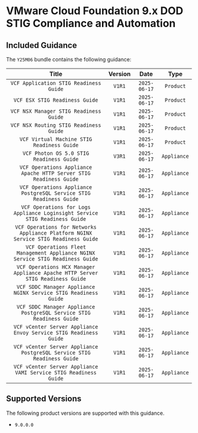 # VMware Cloud Foundation 9.x DOD STIG Compliance and Automation

## Included Guidance
The `Y25M06` bundle contains the following guidance:

|                                     Title                                           |Version|    Date    |   Type    |
|:-----------------------------------------------------------------------------------:|:-----:|:----------:|:---------:|
|`VCF Application STIG Readiness Guide`                                               |`V1R1` |`2025-06-17`| `Product` |
|`VCF ESX STIG Readiness Guide`                                                       |`V1R1` |`2025-06-17`| `Product` |
|`VCF NSX Manager STIG Readiness Guide`                                               |`V1R1` |`2025-06-17`| `Product` |
|`VCF NSX Routing STIG Readiness Guide`                                               |`V1R1` |`2025-06-17`| `Product` |
|`VCF Virtual Machine STIG Readiness Guide`                                           |`V1R1` |`2025-06-17`| `Product` |
|`VCF Photon OS 5.0 STIG Readiness Guide`                                             |`V3R1` |`2025-06-17`|`Appliance`|
|`VCF Operations Appliance Apache HTTP Server STIG Readiness Guide`                   |`V1R1` |`2025-06-17`|`Appliance`|
|`VCF Operations Appliance PostgreSQL Service STIG Readiness Guide`                   |`V1R1` |`2025-06-17`|`Appliance`|
|`VCF Operations for Logs Appliance Loginsight Service STIG Readiness Guide`          |`V1R1` |`2025-06-17`|`Appliance`|
|`VCF Operations for Networks Appliance Platform NGINX Service STIG Readiness Guide`  |`V1R1` |`2025-06-17`|`Appliance`|
|`VCF Operations Fleet Management Appliance NGINX Service STIG Readiness Guide`       |`V1R1` |`2025-06-17`|`Appliance`|
|`VCF Operations HCX Manager Appliance Apache HTTP Server STIG Readiness Guide`       |`V1R1` |`2025-06-17`|`Appliance`|
|`VCF SDDC Manager Appliance NGINX Service STIG Readiness Guide`                      |`V1R1` |`2025-06-17`|`Appliance`|
|`VCF SDDC Manager Appliance PostgreSQL Service STIG Readiness Guide`                 |`V1R1` |`2025-06-17`|`Appliance`|
|`VCF vCenter Server Appliance Envoy Service STIG Readiness Guide`                    |`V1R1` |`2025-06-17`|`Appliance`|
|`VCF vCenter Server Appliance PostgreSQL Service STIG Readiness Guide`               |`V1R1` |`2025-06-17`|`Appliance`|
|`VCF vCenter Server Appliance VAMI Service STIG Readiness Guide`                     |`V1R1` |`2025-06-17`|`Appliance`|

## Supported Versions
The following product versions are supported with this guidance.
- `9.0.0.0`

